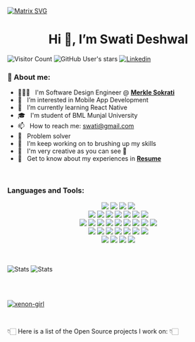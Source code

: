 [![Matrix SVG](https://raw.githubusercontent.com/rodrigograca31/rodrigograca31/master/matrix.svg)](https://www.youtube.com/watch?v=dNo_BVzNb28)
 
<h1 align='center'>Hi 👋, I’m Swati Deshwal</h1>

![Visitor Count](https://komarev.com/ghpvc/?username=xenon-girl&label=Profile%20views&color=0e75b6&style=flat)
![GitHub User's stars](https://img.shields.io/github/stars/xenon-girl?affiliations=OWNER&color=0e75b6&logoColor=0e75b6)
[![Linkedin](https://img.shields.io/badge/LinkedIn-707070?style=flat&logo=linkedin&logoColor=0077B5)](www.linkedin.com/in/swatideshwal)
<!-- ![Twitter Follow](https://img.shields.io/twitter/follow/swatideshwal6?color=%230e75b6) -->



### 🤔 About me:
- 👨🏻‍💻 &nbsp; I'm Software Design Engineer @ **[Merkle Sokrati](https://www.merkleinc.com/in/)**
- 👀 &nbsp; I’m interested in Mobile App Development
- 🌱 &nbsp; I’m currently learning React Native
- 🎓 &nbsp; I'm student of BML Munjal University
- 📫 &nbsp; How to reach me: <a href="mailto: swati.deshwal.17cse@gmail.com">swati@gmail.com</a>
- 🐛 &nbsp; Problem solver
- 🔭 &nbsp; I’m keep working on to brushing up my skills
- 🎨 &nbsp; I'm very creative as you can see 👀
- 📄 &nbsp; Get to know about my experiences in **[Resume](https://drive.google.com/file/d/1NC2wbhqnEscy6nZHYGo3q0mttN4si0oS/view?usp=sharing)**

<br>

### Languages and Tools:

<div align="center">
    <img src="https://img.shields.io/badge/-C-000000?&style=flat&logo=c&logoColor=5968BA" />
    <img src="https://img.shields.io/badge/-Java-000000?style=flat&logo=java&logoColor=F44336" />
    <img src="https://img.shields.io/badge/-Jupyter-000000?style=flat&logo=jupyter&logoColor=F57C00" />
    <img src="https://img.shields.io/badge/-Python-000000?style=flat&logo=python&logoColorhalf=396E9B" /> <br>
    <img src="https://img.shields.io/badge/-HTML-000000?&style=flat&logo=html5"/>
    <img src="https://img.shields.io/badge/-CSS-000000?&style=flat&logo=css3&logoColor=42A5F5"/>
    <img src="https://img.shields.io/badge/-JavaScript-000000?style=flat&logo=javascript&logoColor=FFCA28" />
    <img src="https://img.shields.io/badge/Node.js-black?style=flat&logo=node-dot-js&logoColor=43853D"/>
    <img src="https://img.shields.io/badge/-NPM-000000?&style=flat&logo=npm&logoColor=CB3837"/>
    <img src="https://img.shields.io/badge/-MySQL-000000?style=flat&logo=mysql&logoColor=E6892E" />
    <img src="https://img.shields.io/badge/-MongoDB-000000?style=flat&logo=mongodb&logoColor=4AAA3C" /> <br>
    <img src="https://img.shields.io/badge/-Git-000000?&style=flat&logo=git&logoColor=E64A19"/>
    <img src="https://img.shields.io/badge/-Github-000000?style=flat&logo=github&logoColor=DEDEDF" />
    <img src="https://img.shields.io/badge/-Firebase-000000?style=flat&logo=firebase&logoColor=FBC02D" />
    <img src="https://img.shields.io/badge/-VScode-000000?style=flat&logo=visual-studio-code&logoColor=2BA1F1" />
    <img src="https://img.shields.io/badge/Figma-000000?style=flat&logo=figma&logoColor=F24E1E" />
    <img src="https://img.shields.io/badge/PyCharm-000000.svg?&style=flat&logo=PyCharm&logoColor=white"/>
    <img src="https://img.shields.io/badge/Sublime_text-000000?&style=flat&logo=sublime-text&logoColor=important"/>
    <img src="https://img.shields.io/badge/Ubuntu-000000?style=flat&logo=ubuntu&logoColor=E95420"/>
    <img src="https://img.shields.io/badge/Linux-000000?style=flat&logo=linux&logoColor=FCC624"/> <br>
    <img src="https://img.shields.io/badge/Android-black?style=flat&logo=android&logoColor=3DDC84"/>
    <img src="https://img.shields.io/badge/Windows-black?style=flat&logo=windows&logoColor=0078D6"/>
    <img src="https://img.shields.io/badge/Express.js-000000?style=flat&logo=express&logoColor=white"/>
    <img src="https://img.shields.io/badge/React-black?style=flat&logo=react&logoColor=61DAFB"/>
    <img src="https://img.shields.io/badge/Postman-black?style=flat&logo=Postman&logoColor=FF6C37"/>
    <img src="https://img.shields.io/badge/redis-black?&style=flat&logo=redis&logoColor=23DD0031"/>
    <img src="https://img.shields.io/badge/Bitbucket-black?style=flat&logo=bitbucket&logoColor=330F63"/> <br>
    <img src="https://img.shields.io/badge/Amazon_AWS-black?style=flat&logo=amazon-aws&logoColor=232F3E"/>
    <img src="https://img.shields.io/badge/SAP-black?style=flat&logo=sap&logoColor=0FAAFF"/>
    <img src="https://img.shields.io/badge/SQLite-black?style=flat&logo=sqlite&logoColor=07405E"/>
    <img src="https://img.shields.io/badge/PostgreSQL-black?style=flat&logo=postgresql&logoColor=316192"/>
</div>
<br>
<br>

<div>

![Stats](https://github-readme-stats.vercel.app/api?username=xenon-girl&show_icons=true&locale=en&&theme=chartreuse-dark)
![Stats](https://github-readme-streak-stats.herokuapp.com/?user=xenon-girl&theme=chartreuse-dark)

</div>

<!-- <div align="center">
<img  src="https://github-readme-stats.vercel.app/api?username=xenon-girl&show_icons=true&locale=en&&theme=chartreuse-dark" alt="xenon-girl" />
&nbsp;<img src="https://github-readme-streak-stats.herokuapp.com/?user=xenon-girl&theme=chartreuse-dark" alt="xenon-girl" />
</div> -->
<br>
<br>
<p align="left"> 
<a href="https://github.com/ryo-ma/github-profile-trophy">
<img src="https://github-profile-trophy.vercel.app/?username=xenon-girl&theme=juicyfresh&no-frame=true" alt="xenon-girl" />
</a> 
</p>

<br>
<!---
xenon-girl/xenon-girl is a ✨ special ✨ repository because its `README.md` (this file) appears on your GitHub profile.
You can click the Preview link to take a look at your changes.
--->

👇🏻 Here is a list of the Open Source projects I work on: 👇🏻

